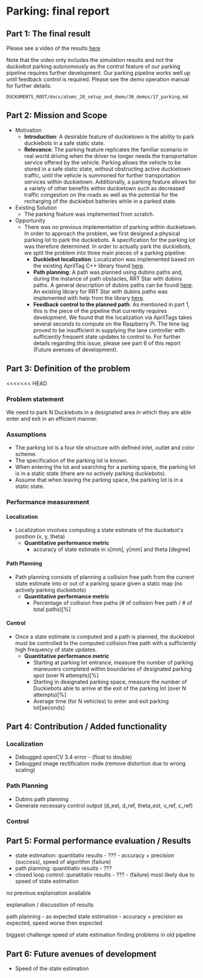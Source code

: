 #  Parking: final report

## Part 1: The final result

Please see a video of the results [here](https://youtu.be/dS-TWh8cGXk)

Note that the video only includes the simulation results and not the duckiebot parking autonomously as the control feature of our parking pipeline requires further development. Our parking pipeline works well up until feedback control is required. Please see the demo operation manual for further details: 

`DUCKUMENTS_ROOT/docs/atoms_20_setup_and_demo/30_demos/17_parking.md`

## Part 2: Mission and Scope
* Motivation
    * **Introduction**: A desirable feature of duckietown is the ability to park duckiebots in a safe static state.
    * **Relevance**: The parking feature replicates the familiar scenario in real world driving when the driver no longer needs the transportation service offered by the vehicle. Parking allows the vehicle to be stored in a safe static state, without obstructing active duckietown traffic, until the vehicle is summoned for further transportation services within duckietown. Additionally, a parking feature allows for a variety of other benefits within duckietown such as decreased traffic congestion on the roads as well as the potential for the recharging of the duckiebot batteries while in a parked state. 
* Existing Solution
    * The parking feature was implemented from scratch. 
* Opportunity
    * There was no previous implementation of parking within duckietown. In order to approach the problem, we first designed a physical parking lot to park the duckiebots. A specification for the parking lot was therefore determined. In order to actually park the duckiebots, we split the problem into three main pieces of a parking pipeline:
        * **Duckiebot localization**: Localization was implemented based on the existing AprilTag C++ library found [here](https://april.eecs.umich.edu/software/apriltag.html).
        * **Path planning**: A path was planned using dubins paths and, during the instance of path obstacles, RRT Star with dubins paths. A general description of dubins paths can be found [here](https://gieseanw.wordpress.com/2012/10/21/a-comprehensive-step-by-step-tutorial-to-computing-dubins-paths/). An existing library for RRT Star with dubins paths was implemented with help from the library [here](https://github.com/AtsushiSakai/PythonRobotics).
        * **Feedback control to the planned path**: As mentioned in part 1, this is the piece of the pipeline that currently requires development. We found that the localization via AprilTags takes several seconds to compute on the Raspberry Pi. The time lag proved to be insufficient in supplying the lane controller with sufficiently frequent state updates to control to. For further details regarding this issue, please see part 6 of this report (Future avenues of development).
        
## Part 3: Definition of the problem
<<<<<<< HEAD

### Problem statement

We need to park N Duckiebots in a designated area in which they are able enter and exit in an efficient manner. 

### Assumptions

* The parking lot is a four tile structure with defined inlet, outlet and color scheme.
* The specification of the parking lot is known.
* When entering the lot and searching for a parking space, the parking lot is in a static state (there are no actively parking duckiebots).
* Assume that when leaving the parking space, the parking lot is in a static state.

### Performance measurement

#### Localization

* Localization involves computing a state estimate of the duckiebot's position (x, y, theta)
    * **Quantitative performance metric** 
        * accuracy of state estimate in x[mm], y[mm] and theta [degree]

#### Path Planning 

* Path planning consists of planning a collision free path from the current state estimate into or out of a parking space given a static map (no actively parking duckiebots)
	* **Quantitative performance metric** 
		* Percentage of collision free paths (# of collision free path / # of total paths)[%]

#### Control

* Once a state estimate is computed and a path is planned, the duckiebot must be controlled to the computed collision free path with a sufficiently high frequency of state updates.
	* **Quantitative performance metric** 
		* Starting at parking lot entrance, measure the number of parking maneuvers completed within boundaries of designated parking spot (over N attempts)[%]
		* Starting in designated parking space, measure the number of Duckiebots able to arrive at the exit of the parking lot (over N attempts)[%]
		* Average time (for N vehicles) to enter and exit parking lot[seconds]


## Part 4: Contribution / Added functionality

### Localization
* Debugged openCV 3.4 error - (float to double)
* Debugged image rectification node (remove distortion due to wrong scaling)

### Path Planning
* Dubins path planning
* Generate necessary control output (d_est, d_ref, theta_est, v_ref, c_ref)

### Control

## Part 5: Formal performance evaluation / Results
* state estimation: quantitativ results - ??? - accuracy + precision (success), speed of algorithm (failure)
* path planning: quantitiativ results - ???
* closed loop control: qunatitativ results - ??? - (failure) most likely due to speed of state estimation

no previous explaination available

explanation / discusstion of results

path planning - as expected
state estimation - accuracy + precision as expected, speed worse then expected

biggest challenge 
speed of state estimation
finding problems in old pipeline

## Part 6: Future avenues of development

* Speed of the state estimation


